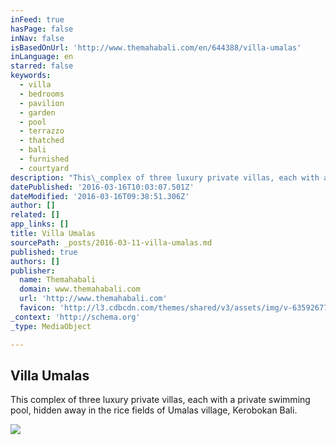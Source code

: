 ```yaml
---
inFeed: true
hasPage: false
inNav: false
isBasedOnUrl: 'http://www.themahabali.com/en/644388/villa-umalas'
inLanguage: en
starred: false
keywords:
  - villa
  - bedrooms
  - pavilion
  - garden
  - pool
  - terrazzo
  - thatched
  - bali
  - furnished
  - courtyard
description: "This\_complex of three luxury private villas, each with a private swimming pool, hidden away in the rice fields of Umalas village, Kerobokan Bali. Full time\_house staffs, including\_a Villa Manager and cook to ensure you have the best experience for your vacation in Bali. Umalas area offers a taste of the real Bali is all about, quiet and nature but just minutes away to popular tourist spots in Seminyak & Canggu, such as restaurants, shops and beaches. Click for more"
datePublished: '2016-03-16T10:03:07.501Z'
dateModified: '2016-03-16T09:38:51.306Z'
author: []
related: []
app_links: []
title: Villa Umalas
sourcePath: _posts/2016-03-11-villa-umalas.md
published: true
authors: []
publisher:
  name: Themahabali
  domain: www.themahabali.com
  url: 'http://www.themahabali.com'
  favicon: 'http://l3.cdbcdn.com/themes/shared/v3/assets/img/v-635926770992479107/nonicon.ico?f=18'
_context: 'http://schema.org'
_type: MediaObject

---
```

<article style=""><h1>Villa Umalas</h1><p>This complex of three luxury private villas, each with a private swimming pool, hidden away in the rice fields of Umalas village, Kerobokan Bali.</p><img src="https://s3-us-west-2.amazonaws.com/the-grid-img/p/5bede5fd3546e43d916e0407a96728c5fae31626.jpg" /></article>